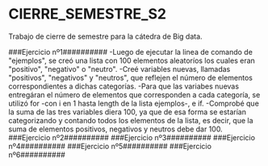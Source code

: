 # CIERRE_SEMESTRE_S2
Trabajo de cierre de semestre para la cátedra de Big data.

###Ejercicio nº1##########
-Luego de ejecutar la linea de comando de "ejemplos", se creó una lista con 100 elementos aleatoríos los cuales eran "positivo", "negativo" o "neutro".
-Creé variables nuevas, llamadas "positivos", "negativos" y "neutros", que reflejen el número de elementos correspondientes a dichas categorías.
-Para que las variabes nuevas entregáran el número de elementos que corresponden a cada categoría, se utilizó for -con i en 1 hasta length de la lista ejemplos-, e if.
-Comprobé que la suma de las tres variables diera 100, ya que de esa forma se estarían categorizando y contando todos los elementos de la lista, es decir, que la suma de elementos positivos, negativos y neutros debe dar 100.
###Ejercicio nº2##########
###Ejercicio nº3##########
###Ejercicio nº4##########
###Ejercicio nº5##########
###Ejercicio nº6##########
